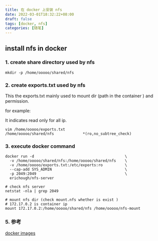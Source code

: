 ```yaml
---
title: 在 docker 上安装 nfs
date: 2022-03-01T18:32:22+08:00
draft: false
tags: [docker, nfs]
categories: [随笔]
---
```


## install nfs in docker

### 1. create share directory used by nfs

```shell
mkdir -p /home/ooooo/shared/nfs
```

### 2. create exports.txt used by nfs

This the exports.txt mainly used to mount dir (path in the container ) and permission.

for example:

It indicates read only for all ip.

```shell
vim /home/ooooo/exports.txt
/home/ooooo/shared/nfs             *(ro,no_subtree_check)
```

### 3. execute docker command

```shell
docker run -d                                         \
  -v /home/ooooo/shared/nfs:/home/ooooo/shared/nfs    \
  -v /home/ooooo/exports.txt:/etc/exports:ro          \
  --cap-add SYS_ADMIN                                 \
  -p 2049:2049                                        \
  erichough/nfs-server
  
# check nfs server
netstat -nla | grep 2049

# mount nfs dir (check mount.nfs whether is exist )
# 172.17.0.2 is container ip
mount 172.17.0.2:/home/ooooo/shared/nfs /home/ooooo/nfs-mount
```


### 5. 参考

[docker images](https://hub.docker.com/r/erichough/nfs-server)